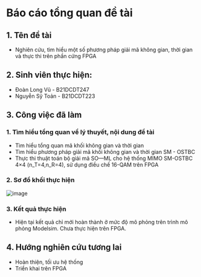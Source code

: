 # Báo cáo tổng quan đề tài 
## 1. Tên đề tài 
- Nghiên cứu, tìm hiểu một số phương pháp giải mã không gian, thời gian và thực thi trên phần cứng FPGA
## 2. Sinh viên thực hiện:
- Đoàn Long Vũ - B21DCDT247
- Nguyễn Sỹ Toản - B21DCDT223
## 3. Công việc đã làm
### 1. Tìm hiểu tổng quan về lý thuyết, nội dung đề tài
- Tìm hiểu tổng quan mã khối không gian và thời gian
- Tìm hiểu phương pháp giải mã khối không gian và thời gian SM - OSTBC
- Thực thi thuật toán bộ giải mã SO—ML cho hệ thống MIMO SM-OSTBC 4×4 (n_T=4,n_R=4), sử dụng điều chế 16-QAM trên FPGA
### 2. Sơ đồ khối thực hiện 
![image](https://github.com/user-attachments/assets/d99c039b-0766-430e-ac3e-f3800b49facb)
### 3. Kết quả thực hiện
- Hiện tại kết quả chỉ mới hoàn thành ở mức độ mô phỏng trên trình mô phỏng Modelsim. Chưa thực hiện trên FPGA.

## 4. Hướng nghiên cứu tương lai 
- Hoàn thiện, tối ưu hệ thống
- Triển khai trên FPGA
